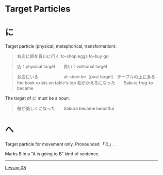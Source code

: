 # Target Particles

# に

Target particle (physical, metaphorical, transformation):

> お店に卵を買いに行く
> to-shop eggs to-buy go
> 
> 店：physical target　　買い：volitional target

> お店にいる　　　　　　at-store be（past target）
> テーブルの上にある　　the book exists on table's top
> 桜がかえるになった　　Sakura frog-to became

The target of に must be a noun:

> 桜が美しくになった　　Sakura became beautiful

# へ

Target particle for movement only. Pronounced 「え」. 

Marks B in a "A is going to B" kind of sentence.

---

[Lesson 08](https://youtu.be/uqlQYrE2oFM?list=PLg9uYxuZf8x_A-vcqqyOFZu06WlhnypWj)
